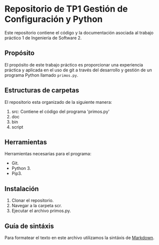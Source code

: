 # Repositorio de TP1 Gestión de Configuración y Python

Este repositorio contiene el código y la documentación asociada al trabajo práctico 1 de Ingeniería de Software 2.

## Propósito

El propósito de este trabajo práctico es proporcionar una experiencia práctica y aplicada en el uso de git a través del desarrollo y gestión de un programa Python llamado `primos.py`.

## Estructuras de carpetas

El repositorio esta organizado de la siguiente manera:

  1. src: Contiene el código del programa 'primos.py'
  2. doc
  3. bin
  4. script

## Herramientas

Herramientas necesarias para el programa:

  - Git.
  - Python 3.
  - Pip3.

## Instalación

  1. Clonar el repositorio.
  2. Navegar a la carpeta scr.
  3. Ejecutar el archivo primos.py.

## Guía de sintáxis

  Para formatear el texto en este archivo utilizamos la sintáxis de [Markdown]([https://www.example.com](https://www.markdownguide.org/cheat-sheet/)https://www.markdownguide.org/cheat-sheet/).
